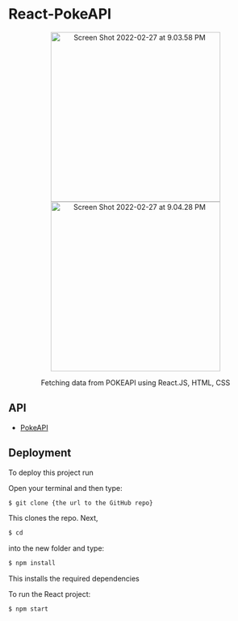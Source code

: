 # React-PokeAPI
<div align="center">
  <img src="https://user-images.githubusercontent.com/48486610/156933427-71883b0a-f6bb-4a5e-9e85-56ecdf9c3d87.png"  height="336" alt="Screen Shot 2022-02-27 at 9.03.58 PM">
  <img src="https://user-images.githubusercontent.com/48486610/156933448-c45df6e2-4240-49c6-a1f6-a9ef6e61688f.png"  height="336" alt="Screen Shot 2022-02-27 at 9.04.28 PM">
  <p>Fetching data from POKEAPI using React.JS, HTML, CSS</p> 
</div>

## API

 - [PokeAPI](https://pokeapi.co)

## Deployment

To deploy this project run


Open your terminal and then type:
```bash
$ git clone {the url to the GitHub repo}
```
This clones the repo. Next,
```bash 
$ cd 
``` 
into the new folder and type:
```bash 
$ npm install
```
This installs the required dependencies

To run the React project:
```bash 
$ npm start
```
